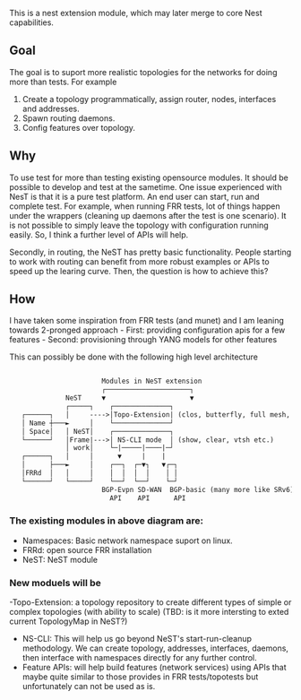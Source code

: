 This is a nest extension module, which may later merge to core Nest capabilities.

## Goal
The goal is to suport more realistic topologies for the networks for doing more than tests. For example
1. Create a topology programmatically, assign router, nodes, interfaces and addresses.
2. Spawn routing daemons.
3. Config features over topology.

## Why
To use test for more than testing existing opensource modules. It should be possible to develop and test at the sametime.
One issue experienced with NesT is that it is a pure test platform. An end user can start, run and complete test. For example, 
when running FRR tests, lot of things happen under the wrappers (cleaning up daemons after the test is one scenario). It is not possible to 
simply leave the topology with configuration running easily. So, I think a further level of APIs will help.

Secondly, in routing, the NeST has pretty basic functionality. People starting to work with routing can benefit from more robust examples or APIs to speed up the learing curve.
Then, the question is how to achieve this?

## How

I have taken some inspiration from FRR tests (and munet) and I am leaning towards 2-pronged approach
    - First: providing configuration apis for a few features
    - Second: provisioning through YANG models for other features

This can possibly be done with the following high level architecture
```markdown

                       Modules in NeST extension
                       ┌─────────────────────┐
              NeST     ▼                     ▼
              ┌─────┐    ┌──────────────┐
   ┌──────┐   │     ---->│Topo-Extension| (clos, butterfly, full mesh, etc)
   │ Name ┼───►     │    └──────────────┘
   │ Space│   │ NeST│    ┌──────────────┐
   └──────┘   │Frame|--->│ NS-CLI mode  │ (show, clear, vtsh etc.)
              │ work│    └─|─────|────|─┘
   ┌──────┐   │     │      ▼     |    |
   │      ├───►     │    ┌──┐  ┌─▼┐   ▼┌─┐
   │FRRd  │   │     │    │  │  │  │    │ │
   └──────┘   └─────┘    └──┘  └──┘    └─┘
                       BGP-Evpn SD-WAN  BGP-basic (many more like SRv6)
                         API    API      API
```

### The existing modules in above diagram are:
- Namespaces: Basic network namespace suport on linux.
- FRRd: open source FRR installation
- NeST: NeST module

### New moduels will be
-Topo-Extension: a topology repository to create different types of simple or complex topologies (with ability to scale)
    (TBD: is it more intersting to exted current TopologyMap in NeST?)
- NS-CLI: This will help us go beyond NeST's start-run-cleanup methodology. We can create topology, addresses, interfaces, daemons, then interface with namespaces directly for any further control.
- Feature APIs: will help build features (network services) using APIs that maybe quite similar to those provides in FRR tests/topotests but unfortunately can not be used as is.


